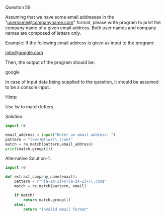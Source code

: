 Question 59

Assuming that we have some email addresses in the "username@companyname.com" format, please write program to print the company name of a given email address. 
Both user names and company names are composed of letters only.

Example: If the following email address is given as input to the program:

john@google.com

Then, the output of the program should be:

google

In case of input data being supplied to the question, it should be assumed to be a console input.

Hints:

Use \w to match letters.

Solution:

```python
import re

email_address = input("Enter an email address: ")
pattern = "(\w+)@(\w+)\.(com)"
match = re.match(pattern,email_address)
print(match.group(2))
```

Alternative Solution-1:

```python
import re

def extract_company_name(email):
    pattern = r"^[a-zA-Z]+@([a-zA-Z]+)\.com$"
    match = re.match(pattern, email)

    if match:
        return match.group(1)
    else:
        return "Invalid email format"
```
